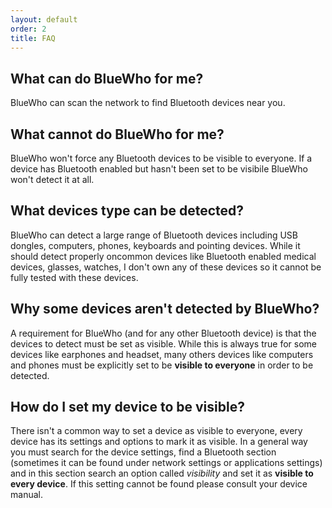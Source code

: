 ```yaml
---
layout: default
order: 2
title: FAQ
---
```

## What can do BlueWho for me?

BlueWho can scan the network to find Bluetooth devices near you.

## What cannot do BlueWho for me?

BlueWho won't force any Bluetooth devices to be visible to everyone.
If a device has Bluetooth enabled but hasn't been set to be visibile BlueWho
won't detect it at all.

## What devices type can be detected?

BlueWho can detect a large range of Bluetooth devices including USB dongles,
computers, phones, keyboards and pointing devices.
While it should detect properly oncommon devices like Bluetooth enabled medical
devices, glasses, watches, I don't own any of these devices so it cannot be
fully tested with these devices.

## Why some devices aren't detected by BlueWho?

A requirement for BlueWho (and for any other Bluetooth device) is that the
devices to detect must be set as visible.
While this is always true for some devices like earphones and headset, many
others devices like computers and phones must be explicitly set to be
**visible to everyone** in order to be detected.

## How do I set my device to be visible?

There isn't a common way to set a device as visible to everyone, every device
has its settings and options to mark it as visible.
In a general way you must search for the device settings, find a Bluetooth
section (sometimes it can be found under network settings or applications
settings) and in this section search an option called *visibility* and set
it as **visible to every device**.
If this setting cannot be found please consult your device manual.
